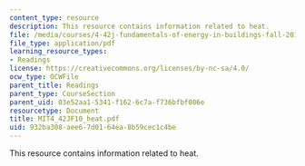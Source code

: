 ```yaml
---
content_type: resource
description: This resource contains information related to heat.
file: /media/courses/4-42j-fundamentals-of-energy-in-buildings-fall-2010/932ba308aee67d0164ea8b59cec1c4be_MIT4_42JF10_heat.pdf
file_type: application/pdf
learning_resource_types:
- Readings
license: https://creativecommons.org/licenses/by-nc-sa/4.0/
ocw_type: OCWFile
parent_title: Readings
parent_type: CourseSection
parent_uid: 03e52aa1-5341-f162-6c7a-f736bfbf006e
resourcetype: Document
title: MIT4_42JF10_heat.pdf
uid: 932ba308-aee6-7d01-64ea-8b59cec1c4be
---
```

This resource contains information related to heat.